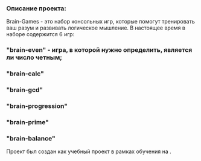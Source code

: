 ### Описание проекта:

Brain-Games - это набор консольных игр, которые помогут тренировать ваш разум и развивать логическое мышление. В настоящее время в наборе содержится 6 игр:

### "brain-even" - игра, в которой нужно определить, является ли число четным;

### "brain-calc"

### "brain-gcd"

### "brain-progression"

### "brain-prime"

### "brain-balance"

Проект был создан как учебный проект в рамках обучения на <Hexlet>.
